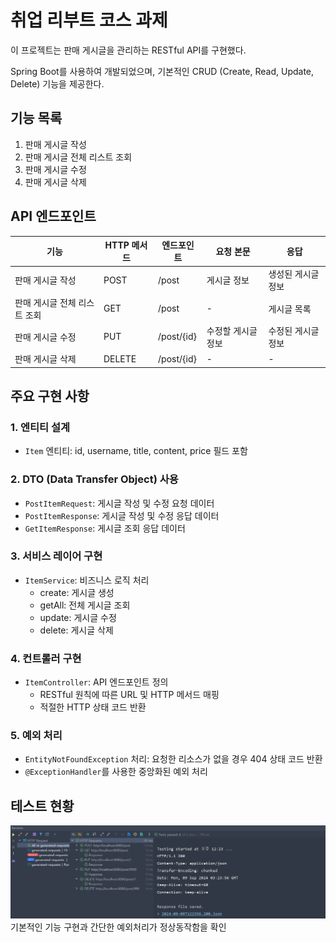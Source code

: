 # 취업 리부트 코스 과제

이 프로젝트는 판매 게시글을 관리하는 RESTful API를 구현했다.

Spring Boot를 사용하여 개발되었으며, 기본적인 CRUD (Create, Read, Update, Delete) 기능을 제공한다.

## 기능 목록

1. 판매 게시글 작성
2. 판매 게시글 전체 리스트 조회
3. 판매 게시글 수정
4. 판매 게시글 삭제

## API 엔드포인트

| 기능 | HTTP 메서드 | 엔드포인트 | 요청 본문 | 응답 |
|------|------------|------------|-----------|------|
| 판매 게시글 작성 | POST | /post | 게시글 정보 | 생성된 게시글 정보 |
| 판매 게시글 전체 리스트 조회 | GET | /post | - | 게시글 목록 |
| 판매 게시글 수정 | PUT | /post/{id} | 수정할 게시글 정보 | 수정된 게시글 정보 |
| 판매 게시글 삭제 | DELETE | /post/{id} | - | - |

## 주요 구현 사항

### 1. 엔티티 설계
- `Item` 엔티티: id, username, title, content, price 필드 포함

### 2. DTO (Data Transfer Object) 사용
- `PostItemRequest`: 게시글 작성 및 수정 요청 데이터
- `PostItemResponse`: 게시글 작성 및 수정 응답 데이터
- `GetItemResponse`: 게시글 조회 응답 데이터

### 3. 서비스 레이어 구현
- `ItemService`: 비즈니스 로직 처리
    - create: 게시글 생성
    - getAll: 전체 게시글 조회
    - update: 게시글 수정
    - delete: 게시글 삭제

### 4. 컨트롤러 구현
- `ItemController`: API 엔드포인트 정의
    - RESTful 원칙에 따른 URL 및 HTTP 메서드 매핑
    - 적절한 HTTP 상태 코드 반환

### 5. 예외 처리
- `EntityNotFoundException` 처리: 요청한 리소스가 없을 경우 404 상태 코드 반환
- `@ExceptionHandler`를 사용한 중앙화된 예외 처리

## 테스트 현황
![img.png](img.png)
기본적인 기능 구현과 간단한 예외처리가 정상동작함을 확인
